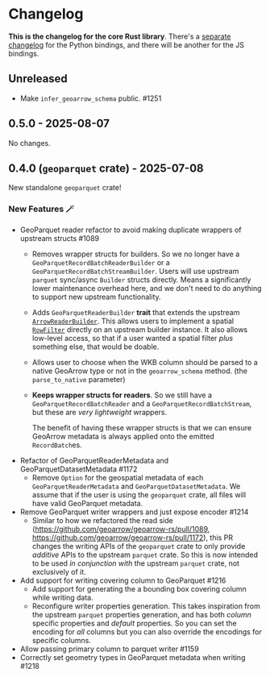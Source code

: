 # Changelog

**This is the changelog for the core Rust library**. There's a [separate changelog](./python/CHANGELOG.md) for the Python bindings, and there will be another for the JS bindings.

## Unreleased

- Make `infer_geoarrow_schema` public. #1251

## 0.5.0 - 2025-08-07

No changes.

## 0.4.0 (`geoparquet` crate) - 2025-07-08

New standalone `geoparquet` crate!

### New Features :magic_wand:

- GeoParquet reader refactor to avoid making duplicate wrappers of upstream structs #1089
  - Removes wrapper structs for builders. So we no longer have a `GeoParquetRecordBatchReaderBuilder` or a `GeoParquetRecordBatchStreamBuilder`. Users will use upstream `parquet` sync/async `Builder` structs directly. Means a significantly lower maintenance overhead here, and we don't need to do anything to support new upstream functionality.
  - Adds `GeoParquetReaderBuilder` **trait** that extends the upstream [`ArrowReaderBuilder`](https://docs.rs/parquet/latest/parquet/arrow/arrow_reader/struct.ArrowReaderBuilder.html). This allows users to implement a spatial [`RowFilter`](https://docs.rs/parquet/latest/parquet/arrow/arrow_reader/struct.RowFilter.html) directly on an upstream builder instance. It also allows low-level access, so that if a user wanted a spatial filter _plus_ something else, that would be doable.
  - Allows user to choose when the WKB column should be parsed to a native GeoArrow type or not in the `geoarrow_schema` method. (the `parse_to_native` parameter)
  - **Keeps wrapper structs for readers**. So we still have a `GeoParquetRecordBatchReader` and a `GeoParquetRecordBatchStream`, but these are _very lightweight_ wrappers.

      The benefit of having these wrapper structs is that we can ensure GeoArrow metadata is always applied onto the emitted `RecordBatch`es.
- Refactor of GeoParquetReaderMetadata and GeoParquetDatasetMetadata #1172
  - Remove `Option` for the geospatial metadata of each `GeoParquetReaderMetadata` and `GeoParquetDatasetMetadata`. We assume that if the user is using the `geoparquet` crate, all files will have valid GeoParquet metadata.
- Remove GeoParquet writer wrappers and just expose encoder #1214
  - Similar to how we refactored the read side (https://github.com/geoarrow/geoarrow-rs/pull/1089, https://github.com/geoarrow/geoarrow-rs/pull/1172), this PR changes the writing APIs of the `geoparquet` crate to only provide _additive_ APIs to the upstream `parquet` crate. So this is now intended to be used _in conjunction with_ the upstream `parquet` crate, not exclusively of it.
- Add support for writing covering column to GeoParquet #1216
  - Add support for generating the a bounding box covering column while writing data.
  - Reconfigure writer properties generation. This takes inspiration from the upstream `parquet` properties generation, and has both _column_ specific properties and _default_ properties. So you can set the encoding for _all_ columns but you can also override the encodings for specific columns.
- Allow passing primary column to parquet writer #1159
- Correctly set geometry types in GeoParquet metadata when writing #1218
